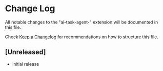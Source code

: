 # Change Log

All notable changes to the "ai-task-agent-" extension will be documented in this file.

Check [Keep a Changelog](http://keepachangelog.com/) for recommendations on how to structure this file.

## [Unreleased]

- Initial release